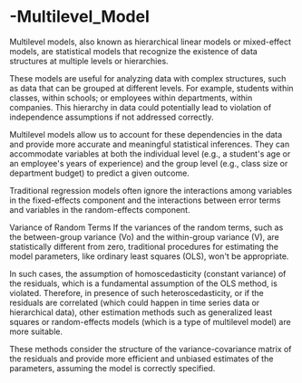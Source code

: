 # -Multilevel_Model
Multilevel models, also known as hierarchical linear models or mixed-effect models, are statistical models that recognize the existence of data structures at multiple levels or hierarchies.

These models are useful for analyzing data with complex structures, such as data that can be grouped at different levels. For example, students within classes, within schools; or employees within departments, within companies. This hierarchy in data could potentially lead to violation of independence assumptions if not addressed correctly.

Multilevel models allow us to account for these dependencies in the data and provide more accurate and meaningful statistical inferences. They can accommodate variables at both the individual level (e.g., a student's age or an employee's years of experience) and the group level (e.g., class size or department budget) to predict a given outcome.

Traditional regression models often ignore the interactions among variables in the fixed-effects component and the interactions between error terms and variables in the random-effects component.

Variance of Random Terms
If the variances of the random terms, such as the between-group variance (Vo) and the within-group variance (V), are statistically different from zero, traditional procedures for estimating the model parameters, like ordinary least squares (OLS), won't be appropriate.

In such cases, the assumption of homoscedasticity (constant variance) of the residuals, which is a fundamental assumption of the OLS method, is violated. Therefore, in presence of such heteroscedasticity, or if the residuals are correlated (which could happen in time series data or hierarchical data), other estimation methods such as generalized least squares or random-effects models (which is a type of multilevel model) are more suitable.

These methods consider the structure of the variance-covariance matrix of the residuals and provide more efficient and unbiased estimates of the parameters, assuming the model is correctly specified.

